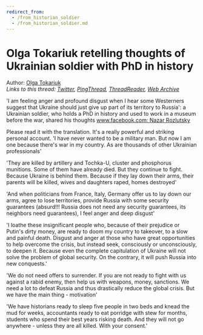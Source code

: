 ```yaml
---
redirect_from:
  - /from_historian_soldier
  - /from_historian_soldier.md
---
```

# Olga Tokariuk retelling thoughts of Ukrainian soldier with PhD in history

Author: [Olga Tokariuk](https://twitter.com/olgatokariuk)  
*Links to this thread: [Twitter](https://twitter.com/olgatokariuk/status/1530668994151206912), [PingThread](https://pingthread.com/thread/1530668994151206912), [ThreadReader](https://threadreaderapp.com/thread/1530668994151206912.html), [Web Archive](https://web.archive.org/web/*/https://twitter.com/olgatokariuk/status/1530668994151206912)*

'I am feeling anger and profound disgust when I hear some Westerners suggest that Ukraine should just give up part of its territory to Russia': a Ukrainian soldier, who holds a PhD in history and used to work in a museum before the war, shared his thoughts [www.facebook.com: Nazar Rozlutsky](https://www.facebook.com/100003984215434/posts/2417238861752231/)

Please read it with the translation. It's a really powerful and striking personal account. 'I have never wanted to be a military man. But now I am one because there's war in my country. As are thousands of other Ukrainian professionals'

'They are killed by artillery and Tochka-U, cluster and phosphorus munitions. Some of them have already died. But they continue to fight. Because Ukraine is behind them. Because if they lay down their arms, their parents will be killed, wives and daughters raped, homes destroyed'

'And when politicians from France, Italy, Germany offer us to lay down our arms, agree to lose territories, provide Russia with some security guarantees (absurd!!! Russia does not need any security guarantees, its neighbors need guarantees), I feel anger and deep disgust'

'I loathe these insignificant people who, because of their prejudice or Putin's dirty money, are ready to doom my country to takeover, to a slow and painful death. Disgust and anger at those who have great opportunities to help overcome the crisis, but instead seek, consciously or unconsciously, to deepen it. Because even the complete capitulation of Ukraine will not solve the problem of global security. On the contrary, it will push Russia into new conquests.'

'We do not need offers to surrender. If you are not ready to fight with us against a rabid enemy, then help us with weapons, money, sanctions. We need a lot to defeat Russia and thus drastically reduce the global crisis. But we have the main thing - motivation'

'We have historians ready to sleep five people in two beds and knead the mud for weeks, accountants ready to eat porridge with stew for months, students who spend their best years risking death. And they will not go anywhere - unless they are all killed.
With your consent.'
